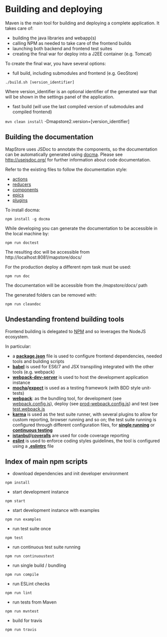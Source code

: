 # Building and deploying

Maven is the main tool for building and deploying a complete application. It takes care of:

* building the java libraries and webapp(s)
* calling NPM as needed to take care of the frontend builds
* launching both backend and frontend test suites
* creating the final war for deploy into a J2EE container (e.g. Tomcat)

To create the final war, you have several options:

* full build, including submodules and frontend (e.g. GeoStore)

 `./build.sh [version_identifier]`

 Where version_identifier is an optional identifier of the generated war that will be shown in the settings panel of the application.

* fast build (will use the last compiled version of submodules and compiled frontend)

`mvn clean install` -Dmapstore2.version=[version_identifier]

## Building the documentation

MapStore uses JSDoc to annotate the components, so the documentation can be automatically generated using [docma](http://onury.github.io/docma/).
Please see http://usejsdoc.org/ for further information about code documentation.

Refer to the existing files to follow the documentation style:

* [actions](https://github.com/geosolutions-it/MapStore2/blob/master/web/client/actions/controls.js)
* [reducers](https://github.com/geosolutions-it/MapStore2/blob/master/web/client/reducers/controls.js)
* [components](https://github.com/geosolutions-it/MapStore2/blob/master/web/client/components/buttons/FullScreenButton.jsx)
* [epics](https://github.com/geosolutions-it/MapStore2/blob/master/web/client/epics/fullscreen.js)
* [plugins](https://github.com/geosolutions-it/MapStore2/blob/master/web/client/plugins/Login.jsx)

To install docma:

`npm install -g docma`

While developing you can generate the documentation to be accessible in the local machine by:

`npm run doctest`

The resulting doc will be accessible from http://localhost:8081/mapstore/docs/

For the production deploy a different npm task must be used:

`npm run doc`

The documentation will be accessible from the */mapstore/docs/* path

The generated folders can be removed with:

`npm run cleandoc`

## Undestanding frontend building tools

Frontend building is delegated to [NPM](https://www.npmjs.com/) and so leverages the NodeJS ecosystem.

In particular:

* a **[package.json](https://github.com/geosolutions-it/MapStore2/blob/master/package.json)** file is used to configure frontend dependencies, needed tools and building scripts
* **[babel](https://babeljs.io/)** is used for ES6/7 and JSX transpiling integrated with the other tools (e.g. webpack)
* **[webpack-dev-server](http://webpack.github.io/docs/webpack-dev-server.html)** is used to host the development application instance
* **[mocha](http://mochajs.org/)/[expect](https://github.com/mjackson/expect)** is used as a testing framework (with BDD style unit-tests)
* **[webpack](http://webpack.github.io/)**: as the bundling tool, for development (see [webpack.config.js](https://github.com/geosolutions-it/MapStore2/blob/master/webpack.config.js)), deploy (see [prod-webpack.config.js](https://github.com/geosolutions-it/MapStore2/blob/master/prod-webpack.config.js)) and test (see [test.webpack.js](https://github.com/geosolutions-it/MapStore2/blob/master/tests.webpack.js)
* **[karma](http://karma-runner.github.io/)** is used as the test suite runner, with several plugins to allow for custom reporting, browser running and so on; the test suite running is configured through different configuration files, for **[single running](https://github.com/geosolutions-it/MapStore2/blob/master/karma.conf.single-run.js)**  or **[continuous testing](https://github.com/geosolutions-it/MapStore2/blob/master/karma.conf.continuous-test.js)**
* **[istanbul](https://gotwarlost.github.io/istanbul/)/[coveralls](https://www.npmjs.com/package/coveralls)** are used for code coverage reporting
* **[eslint](https://eslint.org)** is used to enforce coding styles guidelines, the tool is configured using a **[.eslintrc](https://github.com/geosolutions-it/MapStore2/blob/master/.eslintrc)** file

## Index of main npm scripts

* download dependencies and init developer environment

`npm install`

* start development instance

`npm start`

* start development instance with examples

`npm run examples`

* run test suite once

`npm test`

* run continuous test suite running

`npm run continuoustest`

* run single build / bundling

`npm run compile`

* run ESLint checks

`npm run lint`

* run tests from Maven

`npm run mvntest`

* build for travis

`npm run travis`
